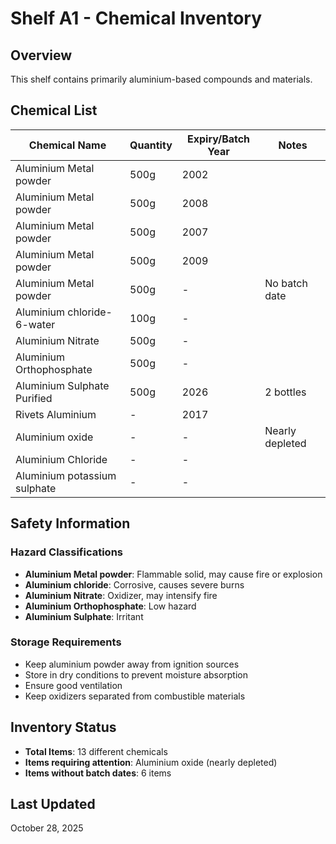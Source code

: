 # Shelf A1 - Chemical Inventory

## Overview
This shelf contains primarily aluminium-based compounds and materials.

## Chemical List

| Chemical Name | Quantity | Expiry/Batch Year | Notes |
|---------------|----------|-------------------|-------|
| Aluminium Metal powder | 500g | 2002 | |
| Aluminium Metal powder | 500g | 2008 | |
| Aluminium Metal powder | 500g | 2007 | |
| Aluminium Metal powder | 500g | 2009 | |
| Aluminium Metal powder | 500g | - | No batch date |
| Aluminium chloride-6-water | 100g | - | |
| Aluminium Nitrate | 500g | - | |
| Aluminium Orthophosphate | 500g | - | |
| Aluminium Sulphate Purified | 500g | 2026 | 2 bottles |
| Rivets Aluminium | - | 2017 | |
| Aluminium oxide | - | - | Nearly depleted |
| Aluminium Chloride | - | - | |
| Aluminium potassium sulphate | - | - | |

## Safety Information

### Hazard Classifications
- **Aluminium Metal powder**: Flammable solid, may cause fire or explosion
- **Aluminium chloride**: Corrosive, causes severe burns
- **Aluminium Nitrate**: Oxidizer, may intensify fire
- **Aluminium Orthophosphate**: Low hazard
- **Aluminium Sulphate**: Irritant

### Storage Requirements
- Keep aluminium powder away from ignition sources
- Store in dry conditions to prevent moisture absorption
- Ensure good ventilation
- Keep oxidizers separated from combustible materials

## Inventory Status
- **Total Items**: 13 different chemicals
- **Items requiring attention**: Aluminium oxide (nearly depleted)
- **Items without batch dates**: 6 items

## Last Updated
October 28, 2025